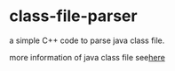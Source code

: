 # class-file-parser
a simple C++ code to parse java class file.

more information of java class file see[here](https://docs.oracle.com/javase/specs/jvms/se7/html/jvms-4.html)
